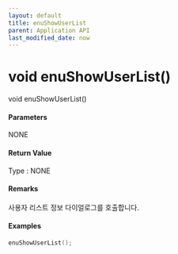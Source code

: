 ```yaml
---
layout: default
title: enuShowUserList
parent: Application API
last_modified_date: now
---
```

# void enuShowUserList\(\)

void enuShowUserList\(\)

#### Parameters

NONE

#### Return Value

Type : NONE

#### Remarks

사용자 리스트 정보 다이얼로그를 호출합니다.

#### Examples

```cpp
enuShowUserList();
```



